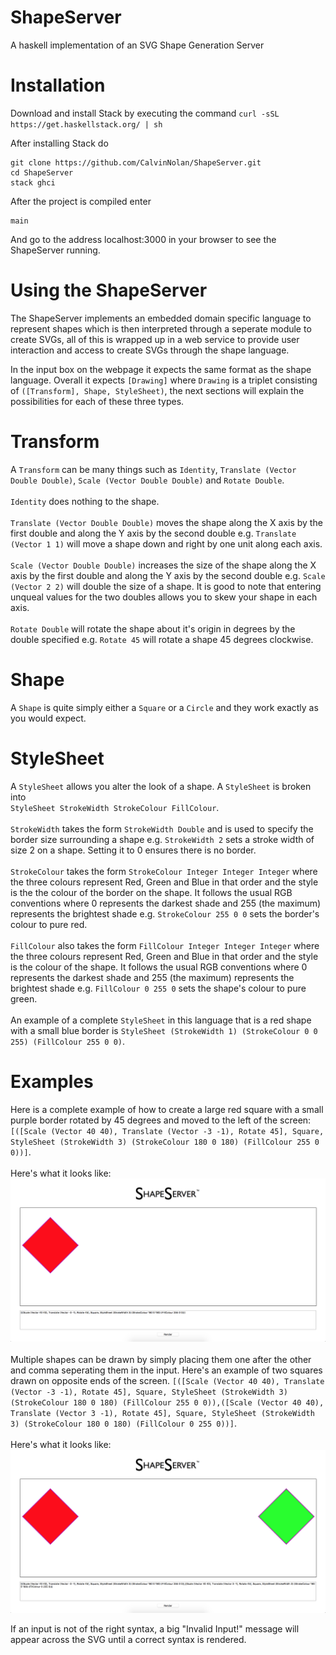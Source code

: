 # ShapeServer
A haskell implementation of an SVG Shape Generation Server

# Installation
Download and install Stack by executing the command `curl -sSL https://get.haskellstack.org/ | sh`

After installing Stack do
<pre><code>git clone https://github.com/CalvinNolan/ShapeServer.git
cd ShapeServer
stack ghci
</code></pre>

After the project is compiled enter
<pre><code>main
</code></pre>
And go to the address localhost:3000 in your browser to see the ShapeServer running.

# Using the ShapeServer
The ShapeServer implements an embedded domain specific language to represent shapes which
is then interpreted through a seperate module to create SVGs, all of this is wrapped up in a web service to
provide user interaction and access to create SVGs through the shape language.

In the input box on the webpage it expects the same format as the shape language.
Overall it expects `[Drawing]` where `Drawing` is a triplet consisting of `([Transform], Shape, StyleSheet)`, the next sections will explain the possibilities for each of these three types. 
# Transform
A `Transform` can be many things such as `Identity`, `Translate (Vector Double Double)`, `Scale (Vector Double Double)` and `Rotate Double`.
<br/><br/>
`Identity` does nothing to the shape.
<br/><br/>
`Translate (Vector Double Double)` moves the shape along the X axis by the first double and along the Y axis by the second double e.g. `Translate (Vector 1 1)` will move a shape down and right by one unit along each axis.
<br/><br/>
`Scale (Vector Double Double)` increases the size of the shape along the X axis by the first double and along the Y axis by the second double e.g. `Scale (Vector 2 2)` will double the size of a shape. 
It is good to note that entering unqueal values for the two doubles allows you to skew your shape in each axis.
<br/><br/>
`Rotate Double` will rotate the shape about it's origin in degrees by the double specified e.g. `Rotate 45` will rotate a shape 45 degrees clockwise.

# Shape
A `Shape` is quite simply either a `Square` or a `Circle` and they work exactly as you would expect.

# StyleSheet
A `StyleSheet` allows you alter the look of a shape. A `StyleSheet` is broken into 
<br/> `StyleSheet StrokeWidth StrokeColour FillColour`. 
<br/><br/>
`StrokeWidth` takes the form `StrokeWidth Double` and is used to specify the border size surrounding a shape e.g. `StrokeWidth 2` sets a stroke width of size 2 on a shape. Setting it to 0 ensures there is no border.
<br/><br/>
`StrokeColour` takes the form `StrokeColour Integer Integer Integer` where the three colours represent Red, Green and Blue in that order and the style is the the colour of the border on the shape. It follows the usual RGB conventions where 0 represents the darkest shade and 255 (the maximum) represents the brightest shade e.g.
`StrokeColour 255 0 0` sets the border's colour to pure red.
<br/><br/>
`FillColour` also takes the form `FillColour Integer Integer Integer` where the three colours represent Red, Green and Blue in that order and the style is the colour of the shape. It follows the usual RGB conventions where 0 represents the darkest shade and 255 (the maximum) represents the brightest shade e.g.
`FillColour 0 255 0` sets the shape's colour to pure green.
<br/><br/>
An example of a complete `StyleSheet` in this language that is a red shape with a small blue border is `StyleSheet (StrokeWidth 1) (StrokeColour 0 0 255) (FillColour 255 0 0)`.

# Examples
Here is a complete example of how to create a large red square with a small purple border rotated by 45 degrees and moved to the left of the screen:
`[([Scale (Vector 40 40), Translate (Vector -3 -1), Rotate 45], Square, StyleSheet (StrokeWidth 3) (StrokeColour 180 0 180) (FillColour 255 0 0))]`.
<br/><br/>
Here's what it looks like:
<img src="static/Example1.png">
<br/><br/>
Multiple shapes can be drawn by simply placing them one after the other and comma seperating them in the input.
Here's an example of two squares drawn on opposite ends of the screen. `[([Scale (Vector 40 40), Translate (Vector -3 -1), Rotate 45], Square, StyleSheet (StrokeWidth 3) (StrokeColour 180 0 180) (FillColour 255 0 0)),([Scale (Vector 40 40), Translate (Vector 3 -1), Rotate 45], Square, StyleSheet (StrokeWidth 3) (StrokeColour 180 0 180) (FillColour 0 255 0))]`.
<br/><br/>
Here's what it looks like:
<img src="static/Example2.png">

If an input is not of the right syntax, a big "Invalid Input!" message will appear across the SVG until a correct syntax is rendered.
